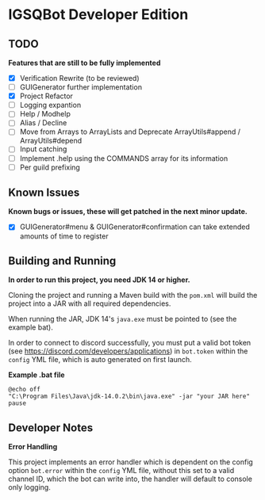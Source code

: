 # IGSQBot Developer Edition
## TODO
**Features that are still to be fully implemented**
 - [x] Verification Rewrite (to be reviewed)
 - [ ] GUIGenerator further implementation
 - [x] Project Refactor
 - [ ] Logging expantion
 - [ ] Help / Modhelp
 - [ ] Alias / Decline
 - [ ] Move from Arrays to ArrayLists and Deprecate ArrayUtils#append / ArrayUtils#depend
 - [ ] Input catching
 - [ ] Implement .help using the COMMANDS array for its information
 - [ ] Per guild prefixing

## Known Issues
**Known bugs or issues, these will get patched in the next minor update.**
 
- [x] GUIGenerator#menu & GUIGenerator#confirmation can take extended amounts of time to register

## Building and Running

**In order to run this project, you need JDK 14 or higher.**

Cloning the project and running a Maven build with the `pom.xml` will build the project into a JAR with all required dependencies.

When running the JAR, JDK 14's `java.exe` must be pointed to (see the example bat).

In order to connect to discord successfully, you must put a valid bot token (see https://discord.com/developers/applications)
in `bot.token` within the `config` YML file, which is auto generated on first launch.

**Example .bat file**

```
@echo off
"C:\Program Files\Java\jdk-14.0.2\bin\java.exe" -jar "your JAR here"
pause
```

## Developer Notes
**Error Handling**

This project implements an error handler which is dependent on
the config option `bot.error` within the `config` YML file, without this set to a valid channel ID, which the bot can write into, 
the handler will default to console only logging.
